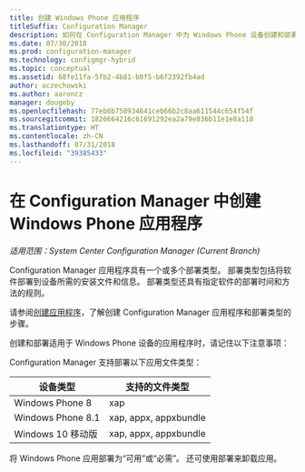 ```yaml
---
title: 创建 Windows Phone 应用程序
titleSuffix: Configuration Manager
description: 如何在 Configuration Manager 中为 Windows Phone 设备创建和部署应用程序。
ms.date: 07/30/2018
ms.prod: configuration-manager
ms.technology: configmgr-hybrid
ms.topic: conceptual
ms.assetid: 68fe11fa-5fb2-4b81-b0f5-b6f2392fb4ad
author: aczechowski
ms.author: aaroncz
manager: dougeby
ms.openlocfilehash: 77eb0b750934641ceb66b2c8aa611544c654f54f
ms.sourcegitcommit: 1826664216c61691292ea2a79e836b11e1e8a118
ms.translationtype: HT
ms.contentlocale: zh-CN
ms.lasthandoff: 07/31/2018
ms.locfileid: "39385433"
---
```

# <a name="create-windows-phone-applications-in-configuration-manager"></a>在 Configuration Manager 中创建 Windows Phone 应用程序

*适用范围：System Center Configuration Manager (Current Branch)*

Configuration Manager 应用程序具有一个或多个部署类型。 部署类型包括将软件部署到设备所需的安装文件和信息。 部署类型还具有指定软件的部署时间和方法的规则。  

请参阅[创建应用程序](/sccm/apps/deploy-use/create-applications#bkmk_create)，了解创建 Configuration Manager 应用程序和部署类型的步骤。 

创建和部署适用于 Windows Phone 设备的应用程序时，请记住以下注意事项：  


Configuration Manager 支持部署以下应用文件类型：  

|设备类型|支持的文件类型|  
|-----------------|---------------------|  
|Windows Phone 8|xap|  
|Windows Phone 8.1|xap, appx, appxbundle|
|Windows 10 移动版|xap, appx, appxbundle|

将 Windows Phone 应用部署为“可用”或“必需”。 还可使用部署来卸载应用。  
